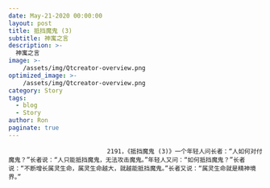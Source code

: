 ```yaml
---
date: May-21-2020 00:00:00
layout: post
title: 抵挡魔鬼 (3)
subtitle: 神寓之言
description: >-
  神寓之言
image: >-
    /assets/img/Qtcreator-overview.png
optimized_image: >-
    /assets/img/Qtcreator-overview.png
category: Story
tags:
  - blog
  - Story
author: Ron
paginate: true
---
```


							　　2191，《抵挡魔鬼 (3)》一个年轻人问长者：“人如何对付魔鬼？”长者说：“人只能抵挡魔鬼，无法攻击魔鬼。”年轻人又问：“如何抵挡魔鬼？”长者说：“不断增长属灵生命，属灵生命越大，就越能抵挡魔鬼。”长者又说：“属灵生命就是精神境界。”
							
							
						